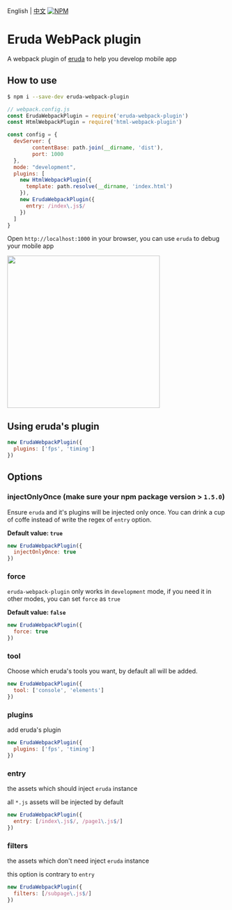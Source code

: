 English | [中文](./README_CN.md)
[![NPM](https://nodei.co/npm/eruda-webpack-plugin.png)](https://npmjs.org/package/eruda-webpack-plugin)

# Eruda WebPack plugin
A webpack plugin of [eruda](https://github.com/liriliri/eruda) to help you develop mobile app


## How to use

```sh
$ npm i --save-dev eruda-webpack-plugin
```

```js
// webpack.config.js
const ErudaWebpackPlugin = require('eruda-webpack-plugin')
const HtmlWebpackPlugin = require('html-webpack-plugin')

const config = {
  devServer: {
        contentBase: path.join(__dirname, 'dist'),
        port: 1000
  },
  mode: "development",
  plugins: [
    new HtmlWebpackPlugin({
      template: path.resolve(__dirname, 'index.html')
    }),
    new ErudaWebpackPlugin({
      entry: /index\.js$/
    })
  ]
}
```

Open `http://localhost:1000` in your browser, you can use `eruda` to debug your mobile app

<img  width="350" align="center" src="./screenshot.png" />

## Using eruda's plugin

```js
new ErudaWebpackPlugin({
  plugins: ['fps', 'timing']
})
```

## Options

### injectOnlyOnce (make sure your npm package version > `1.5.0`)

Ensure `eruda` and it's plugins will be injected only once. You can drink a cup of coffe instead of write the regex of `entry` option.

**Default value: `true`**

```js
new ErudaWebpackPlugin({
  injectOnlyOnce: true
})
```
### force

`eruda-webpack-plugin` only works in `development` mode, if you need it in other modes, you can set `force` as `true`

**Default value: `false`**

```js
new ErudaWebpackPlugin({
  force: true
})
```

### tool

Choose which eruda's tools you want, by default all will be added.

```js
new ErudaWebpackPlugin({
  tool: ['console', 'elements']
})
```

### plugins

add eruda's plugin

```js
new ErudaWebpackPlugin({
  plugins: ['fps', 'timing']
})
```

### entry

the assets which should inject `eruda` instance

all `*.js` assets will be injected by default

```js
new ErudaWebpackPlugin({
  entry: [/index\.js$/, /page1\.js$/]
})
```

### filters

the assets which don't need inject `eruda` instance

this option is contrary to `entry`

```js
new ErudaWebpackPlugin({
  filters: [/subpage\.js$/]
})
```
